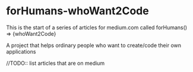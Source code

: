 # forHumans-whoWant2Code

This is the start of a series of articles for medium.com called forHumans() => {whoWant2Code}

A project that helps ordinary people who want to create/code their own applications

//TODO:: list articles that are on medium
